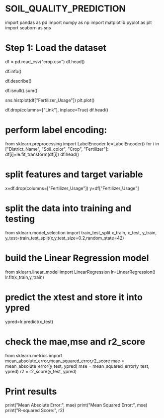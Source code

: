 # SOIL_QUALITY_PREDICTION
  import pandas as pd
import numpy as np
import matplotlib.pyplot as plt
import seaborn as sns

# Step 1: Load the dataset
df = pd.read_csv("crop.csv")
df.head()

df.info()

df.describe()

df.isnull().sum()

sns.histplot(df["Fertilizer_Usage"])
plt.plot()

df.drop(columns=["Link"], inplace=True)
df.head()

# perform label encoding:
from sklearn.preprocessing import LabelEncoder 
le=LabelEncoder()
for i in ["District_Name", "Soil_color", "Crop", "Fertilizer"]:
 df[i]=le.fit_transform(df[i])
df.head()

# split features and target variable
x=df.drop(columns=["Fertilizer_Usage"])
y=df["Fertilizer_Usage"]

# split the data into training and testing
from sklearn.model_selection import train_test_split
x_train, x_test, y_train, y_test=train_test_split(x,y,test_size=0.2,random_state=42)

# build the Linear Regression model
from sklearn.linear_model import LinearRegression
lr=LinearRegression()
lr.fit(x_train,y_train)

# predict the xtest and store it into ypred
ypred=lr.predict(x_test)

# check the mae,mse and r2_score
from sklearn.metrics import mean_absolute_error,mean_squared_error,r2_score
mae = mean_absolute_error(y_test, ypred)
mse = mean_squared_error(y_test, ypred)
r2 = r2_score(y_test, ypred)


# Print results
print("Mean Absolute Error:", mae)
print("Mean Squared Error:", mse)
print("R-squared Score:", r2)

